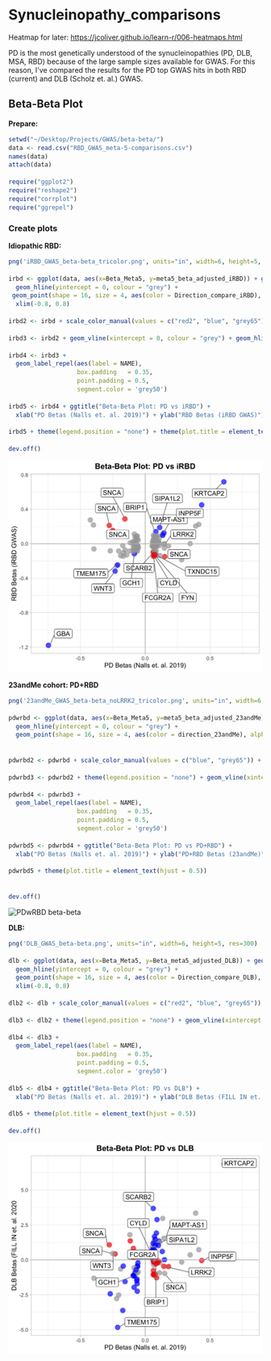 # Synucleinopathy_comparisons
Heatmap for later: https://jcoliver.github.io/learn-r/006-heatmaps.html

PD is the most genetically understood of the synucleinopathies (PD, DLB, MSA, RBD) because of the large sample sizes available for GWAS. For this reason, I've compared the results for the PD top GWAS hits in both RBD (current) and DLB (Scholz et. al.) GWAS.  

## Beta-Beta Plot

**Prepare:**
```R
setwd("~/Desktop/Projects/GWAS/beta-beta/")
data <- read.csv("RBD_GWAS_meta-5-comparisons.csv")
names(data)
attach(data)

require("ggplot2")
require("reshape2")
require("corrplot")
require("ggrepel")
```

### Create plots
**Idiopathic RBD:**
```R
png('iRBD_GWAS_beta-beta_tricolor.png', units="in", width=6, height=5, res=300, compression = 'lzw')

irbd <- ggplot(data, aes(x=Beta_Meta5, y=meta5_beta_adjusted_iRBD)) + geom_vline(xintercept = 0, colour = "grey") + 
  geom_hline(yintercept = 0, colour = "grey") +
 geom_point(shape = 16, size = 4, aes(color = Direction_compare_iRBD), alpha=0.7) + 
  xlim(-0.8, 0.8) 

irbd2 <- irbd + scale_color_manual(values = c("red2", "blue", "grey65"))

irbd3 <- irbd2 + geom_vline(xintercept = 0, colour = "grey") + geom_hline(yintercept = 0, colour = "grey") + theme_light()

irbd4 <- irbd3 +
  geom_label_repel(aes(label = NAME),
                   box.padding   = 0.35, 
                   point.padding = 0.5,
                   segment.color = 'grey50') 

irbd5 <- irbd4 + ggtitle("Beta-Beta Plot: PD vs iRBD") +
  xlab("PD Betas (Nalls et. al. 2019)") + ylab("RBD Betas (iRBD GWAS)") + theme(plot.title = element_text(face="bold"))

irbd5 + theme(legend.position = "none") + theme(plot.title = element_text(hjust = 0.5)) 

dev.off()
```
![iRBD beta-beta](iRBD_GWAS_beta-beta_tricolor.png)

**23andMe cohort: PD+RBD**
```R
png('23andMe_GWAS_beta-beta_noLRRK2_tricolor.png', units="in", width=6, height=5, res=300)

pdwrbd <- ggplot(data, aes(x=Beta_Meta5, y=meta5_beta_adjusted_23andMe)) + geom_vline(xintercept = 0, colour = "grey") + 
  geom_hline(yintercept = 0, colour = "grey") +
  geom_point(shape = 16, size = 4, aes(color = direction_23andMe), alpha=0.7) + xlim(-0.8, 0.8) 


pdwrbd2 <- pdwrbd + scale_color_manual(values = c("blue", "grey65")) + theme_light()

pdwrbd3 <- pdwrbd2 + theme(legend.position = "none") + geom_vline(xintercept = 0, colour = "grey") + geom_hline(yintercept = 0, colour = "grey")

pdwrbd4 <- pdwrbd3 +
  geom_label_repel(aes(label = NAME),
                   box.padding   = 0.35, 
                   point.padding = 0.5,
                   segment.color = 'grey50') 

pdwrbd5 <- pdwrbd4 + ggtitle("Beta-Beta Plot: PD vs PD+RBD") +
  xlab("PD Betas (Nalls et. al. 2019)") + ylab("PD+RBD Betas (23andMe)") + theme(plot.title = element_text(face="bold"))

pdwrbd5 + theme(plot.title = element_text(hjust = 0.5)) 


dev.off()
````
![PDwRBD beta-beta](23andMe_GWAS_beta-beta_noLRRK2_tricolor.png)

**DLB:**
```R
png('DLB_GWAS_beta-beta.png', units="in", width=6, height=5, res=300)

dlb <- ggplot(data, aes(x=Beta_Meta5, y=Beta_meta5_adjusted_DLB)) + geom_vline(xintercept = 0, colour = "grey") + 
  geom_hline(yintercept = 0, colour = "grey") +
  geom_point(shape = 16, size = 4, aes(color = Direction_compare_DLB), alpha=0.7) + 
  xlim(-0.8, 0.8)

dlb2 <- dlb + scale_color_manual(values = c("red2", "blue", "grey65")) + theme_light()

dlb3 <- dlb2 + theme(legend.position = "none") + geom_vline(xintercept = 0, colour = "grey") + geom_hline(yintercept = 0, colour = "grey") 

dlb4 <- dlb3 +
  geom_label_repel(aes(label = NAME),
                   box.padding   = 0.35, 
                   point.padding = 0.5,
                   segment.color = 'grey50') 

dlb5 <- dlb4 + ggtitle("Beta-Beta Plot: PD vs DLB") +
  xlab("PD Betas (Nalls et. al. 2019)") + ylab("DLB Betas (FILL IN et. al. 2020") + theme(plot.title = element_text(face="bold"))

dlb5 + theme(plot.title = element_text(hjust = 0.5)) 

dev.off()
```
![DLB beta-beta](DLB_GWAS_beta-beta.png)
